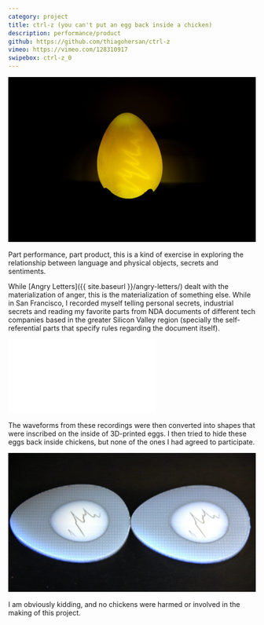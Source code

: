 ```yaml
---
category: project
title: ctrl-z (you can't put an egg back inside a chicken)
description: performance/product
github: https://github.com/thiagohersan/ctrl-z
vimeo: https://vimeo.com/128310917
swipebox: ctrl-z_0
---
```

![](/assets/projects/ctrl-z/ctrl-z_02.jpg)

Part performance, part product, this is a kind of exercise in exploring the relationship between language and physical objects, secrets and sentiments.

While [Angry Letters]({{ site.baseurl }}/angry-letters/) dealt with the materialization of anger, this is the materialization of something else. While in San Francisco, I recorded myself telling personal secrets, industrial secrets and reading my favorite parts from NDA documents of different tech companies based in the greater Silicon Valley region (specially the self-referential parts that specify rules regarding the document itself).

<div class="video-wrapper video-wrapper-16x9">
  <iframe src="//player.vimeo.com/video/128310917?byline=0&title=0&portrait=0" frameborder="0" webkitallowfullscreen mozallowfullscreen allowfullscreen></iframe>
</div>

The waveforms from these recordings were then converted into shapes that were inscribed on the inside of 3D-printed eggs. I then tried to hide these eggs back inside chickens, but none of the ones I had agreed to participate.

![](/assets/projects/ctrl-z/ctrl-z_egg.jpg)

I am obviously kidding, and no chickens were harmed or involved in the making of this project.
